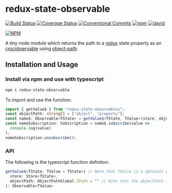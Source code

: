 # redux-state-observable

[![Build Status](https://travis-ci.org/Ammonix/redux-state-observable.svg?branch=master)](https://travis-ci.org/Ammonix/redux-state-observable)
[![Coverage Status](https://coveralls.io/repos/github/Ammonix/redux-state-observable/badge.svg?branch=master)](https://coveralls.io/github/Ammonix/redux-state-observable?branch=master)
[![Conventional Commits](https://img.shields.io/badge/Conventional%20Commits-1.0.0-yellow.svg)](https://conventionalcommits.org)
[![npm](https://img.shields.io/npm/l/express.svg)](https://opensource.org/licenses/MIT)
[![david](https://david-dm.org/ammonix/react-redux-observable.svg)](https://david-dm.org)

[![NPM](https://nodei.co/npm/redux-state-observable.png)](https://nodei.co/npm/redux-state-observable/)

A tiny node module which returns the path to a [redux](https://www.npmjs.com/package/redux) state property as an [rxjs/observable](https://www.npmjs.com/package/rxjs) using [object-path](https://www.npmjs.com/package/object-path).

## Installation and Usage

### Install via npm and use with typescript

```bash
npm i redux-state-observable
```

To import and use the function:

```typescript
import { getValue$ } from "redux-state-observables";
const objectPath: string[] = ["object", "property"];
const name$: Observable<TState> = getValue$<TState, TValue>(store, objectPath); // TState represents the state type of the redux store (the type of the root object) while TValue represents the type of the value you want to subscribe to
const nameSubscription: Subscription = name$.subscribe(value =>
  console.log(value)
);
nameSubscription.unsubscribe();
```

### API

The following is the typescript function definiton:

```typescript
getValue$<TState, TValue = TState>( // Note that TValue is a optional paramter
  store: Store<TState>,
  objectPath: ObjectPathGlobal.IPath = "" // Note that the objectPath is an optional parameter.
): Observable<TValue>
```
